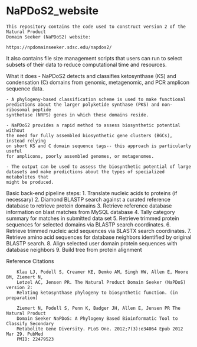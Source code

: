 # NaPDoS2_website
	This repository contains the code used to construct version 2 of the Natural Product 
	Domain Seeker (NaPDoS2) website:

	https://npdomainseeker.sdsc.edu/napdos2/
  
  It also contains file size management scripts that users can run to select subsets 
  of their data to reduce computational time and resources.

What it does
	- NaPDoS2 detects and classifies ketosynthase (KS) and condensation (C) domains
	from genomic, metagenomic, and PCR amplicon sequence data.
	
	- A phylogeny-based classification scheme is used to make functional
	predictions about the larger polyketide synthase (PKS) and non-ribosomal peptide
	synthetase (NRPS) genes in which these domains reside.
	
	- NaPDoS2 provides a rapid method to assess biosynthetic potential without
	the need for fully assembled biosynthetic gene clusters (BGCs), instead relying
	on short KS and C domain sequence tags-- this approach is particularly useful
	for amplicons, poorly assembled genomes, or metagenomes.
	
	- The output can be used to assess the biosynthetic potential of large
	datasets and make predictions about the types of specialized metabolites that
	might be produced.
  
  Basic back-end pipeline steps:
	1. Translate nucleic acids to proteins (if necessary)
	2. Diamond BLASTP search against a curated reference database to retrieve protein domains
	3. Retrieve reference database information on blast matches from MySQL database
	4. Tally category summary for matches in submitted data set
	5. Retrieve trimmed protein sequences for selected domains via BLASTP search coordinates.
	6. Retrieve trimmed nucleic acid sequences via BLASTX search coordinates.
	7. Retrieve amino acid sequences for database neighbors identified by original BLASTP search.
	8. Align selected user domain protein sequences with database neighbors
	9. Build tree from protein alignment
  
  Reference Citations 
  
		Klau LJ, Podell S, Creamer KE, Demko AM, Singh HW, Allen E, Moore BM, Ziemert N,
		Letzel AC, Jensen PR. The Natural Product Domain Seeker (NaPDoS) version 2:
		Relating ketosynthase phylogeny to biosynthetic function. (in preparation)

		Ziemert N, Podell S, Penn K, Badger JH, Allen E, Jensen PR The Natural Product
		Domain Seeker NaPDoS: A Phylogeny Based Bioinformatic Tool to Classify Secondary
		Metabolite Gene Diversity. PLoS One. 2012;7(3):e34064 Epub 2012 Mar 29. PubMed
		PMID: 22479523
    
